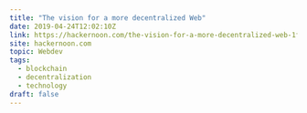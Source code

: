 ```yaml
---
title: "The vision for a more decentralized Web"
date: 2019-04-24T12:02:10Z
link: https://hackernoon.com/the-vision-for-a-more-decentralized-web-1f771e21c8ef?source=rss----3a8144eabfe3---4
site: hackernoon.com
topic: Webdev
tags:
  - blockchain
  - decentralization
  - technology
draft: false
---
```

